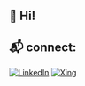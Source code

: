## 👋 Hi!

## 📬 connect:
[![LinkedIn](https://img.shields.io/badge/LinkedIn-%230077B5.svg?logo=linkedin&logoColor=white)](https://linkedin.com/in/niklas-wolf-b94647232/) 
[![Xing](https://img.shields.io/badge/Xing-%230077B5.svg?logo=xing&logoColor=white)](https://www.xing.com/profile/Niklas_Wolf28/cv) 
